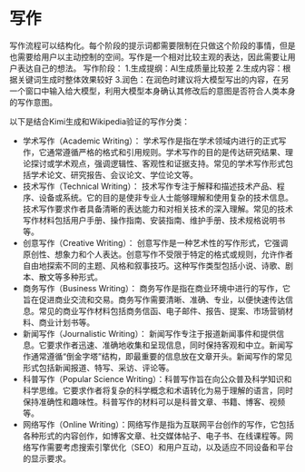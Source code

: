# 写作

写作流程可以结构化。每个阶段的提示词都需要限制在只做这个阶段的事情，但是也需要给用户以主动控制的空间。写作是一个相对比较主观的表达，因此需要让用户表达自己的想法。
写作阶段：
1.生成提纲：AI生成质量比较差
2.生成内容：根据关键词生成时整体效果较好
3.润色：在润色时建议将大模型写出的内容，在另一个窗口中输入给大模型，利用大模型本身确认其修改后的意图是否符合人类本身的写作意图。

以下是结合Kimi生成和Wikipedia验证的写作分类：

- 学术写作（Academic Writing）： 学术写作是指在学术领域内进行的正式写作，它通常遵循严格的格式和引用规则。学术写作的目的是传达研究结果、理论探讨或学术观点，强调逻辑性、客观性和证据支持。常见的学术写作形式包括学术论文、研究报告、会议论文、学位论文等。 
- 技术写作（Technical Writing）： 技术写作专注于解释和描述技术产品、程序、设备或系统。它的目的是使非专业人士能够理解和使用复杂的技术信息。技术写作要求作者具备清晰的表达能力和对相关技术的深入理解。常见的技术写作材料包括用户手册、操作指南、安装指南、维护手册、技术规格说明书等。 
- 创意写作（Creative Writing）： 创意写作是一种艺术性的写作形式，它强调原创性、想象力和个人表达。创意写作不受限于特定的格式或规则，允许作者自由地探索不同的主题、风格和叙事技巧。这种写作类型包括小说、诗歌、剧本、散文等多种形式。
- 商务写作（Business Writing）： 商务写作是指在商业环境中进行的写作，它旨在促进商业交流和交易。商务写作需要清晰、准确、专业，以便快速传达信息。常见的商业写作材料包括商务信函、电子邮件、报告、提案、市场营销材料、商业计划书等。 
- 新闻写作（Journalistic Writing）： 新闻写作专注于报道新闻事件和提供信息。它要求作者迅速、准确地收集和呈现信息，同时保持客观和中立。新闻写作通常遵循“倒金字塔”结构，即最重要的信息放在文章开头。新闻写作的常见形式包括新闻报道、特写、采访、评论等。
- 科普写作（Popular Science Writing）：科普写作旨在向公众普及科学知识和科学思维。它要求作者将复杂的科学概念和术语转化为易于理解的语言，同时保持准确性和趣味性。科普写作的材料可以是科普文章、书籍、博客、视频等。
- 网络写作（Online Writing）：网络写作是指为互联网平台创作的写作，它包括各种形式的内容创作，如博客文章、社交媒体帖子、电子书、在线课程等。网络写作需要考虑搜索引擎优化（SEO）和用户互动，以及适应不同设备和平台的显示要求。
